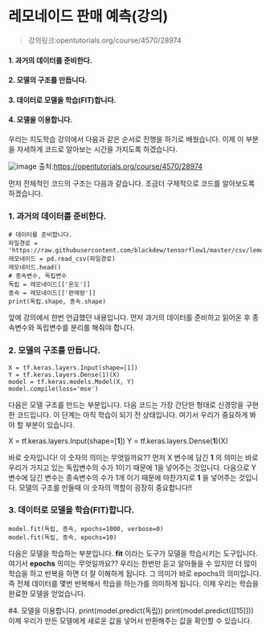 # 레모네이드 판매 예측(강의)

> 강의링크:opentutorials.org/course/4570/28974

#### 1. 과거의 데이터를 준비한다.
#### 2. 모델의 구조를 만듭니다.
#### 3. 데이터로 모델을 학습(FIT)합니다.
#### 4. 모델을 이용합니다.

우리는 지도학습 강의에서 다음과 같은 순서로 진행을 하기로 배웠습니다. 이제 이 부분을 자세하게 코드로 알아보는 시간을 가지도록 하겠습니다.

![image](https://user-images.githubusercontent.com/55734436/103661017-9b67aa00-4fb1-11eb-9fd8-d489f4e24714.png)
출처:https://opentutorials.org/course/4570/28974

먼저 전체적인 코드의 구조는 다음과 같습니다. 조금더 구체적으로 코드를 알아보도록 하겠습니다.

### 1. 과거의 데이터를 준비한다.
```
# 데이터를 준비합니다.
파일경로 = 'https://raw.githubusercontent.com/blackdew/tensorflow1/master/csv/lemonade.csv'
레모네이드 = pd.read_csv(파일경로)
레모네이드.head()
# 종속변수, 독립변수
독립 = 레모네이드[['온도']]
종속 = 레모네이드[['판매량']]
print(독립.shape, 종속.shape)
```
앞에 강의에서 한번 언급했던 내용입니다. 먼저 과거의 데이터를 준비하고 읽어온 후 종속변수와 독립변수를 분리를 해줘야 합니다.

### 2. 모델의 구조를 만듭니다.
```
X = tf.keras.layers.Input(shape=[1])
Y = tf.keras.layers.Dense(1)(X)
model = tf.keras.models.Model(X, Y)
model.compile(loss='mse')
```
다음은 모델 구조를 만드는 부분입니다. 다음 코드는 가장 간단한 형태로 신경망을 구현한 코드입니다. 이 단계는 아직 학습이 되기 전 상태입니다.
여기서 우리가 중요하게 봐야 할 부분이 있습니다.

X = tf.keras.layers.Input(shape=[**1**]) 
Y = tf.keras.layers.Dense(**1**)(X) 

바로 숫자입니다! 이 숫자의 의미는 무엇일까요?? 먼저 X 변수에 담긴 **1** 의 의미는 바로 우리가 가지고 있는 독립변수의 수가 1이기 때문에 1을 넣어주는 것입니다. 다음으로 Y 변수에 담긴 변수는 종속변수의 수가 1개 이기 때문에 마찬가지로 **1** 을 넣어주는 것입니다. 모델의 구조를 만들때 이 숫자의 역할이 굉장히 중요합니다!!

### 3. 데이터로 모델을 학습(FIT)합니다.
```
model.fit(독립, 종속, epochs=1000, verbose=0)
model.fit(독립, 종속, epochs=10)
```
다음은 모델을 학습하는 부분입니다. **fit** 이라는 도구가 모델을 학습시키는 도구입니다. 여기서 **epochs** 의미는 무엇일까요?? 우리는 한번만 듣고 알아들을 수 있지만 더 많이 학습을 하고 반복을 하면 더 잘 이해하게 됩니다. 그 의미가 바로 epochs의 의미입니다. 즉 전체 데이터를 몇번 반복해서 학습을 하는가를 의미하게 됩니다. 이제 우리는 학습을 완료한 모델을 얻었습니다.

 

#4. 모델을 이용합니다.
print(model.predict(독립))
print(model.predict([[15]]))
이제 우리가 만든 모델에게 새로운 값을 넣어서 반환해주는 값을 확인할 수 있습니다.
